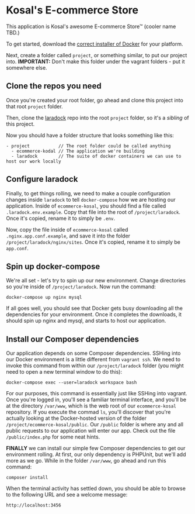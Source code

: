 # Kosal's E-commerce Store

This application is Kosal's awesome E-commerce Store™ (cooler name TBD.)

To get started, download the [correct installer of Docker](https://www.docker.com/) for your platform.

Next, create a folder called `project`, or something similar, to put our project
into. **IMPORTANT:** Don't make this folder under the vagrant folders - put it
somewhere else.

## Clone the repos you need

Once you're created your root folder, go ahead and clone this project into that
root `project` folder.

Then, clone the [laradock](https://github.com/laradock/laradock) repo into the
root `project` folder, so it's a _sibling_ of this project.

Now you should have a folder structure that looks something like this:

```
- project           // The root folder could be called anything
  - ecommerce-kodal // The application we're building
  - laradock        // The suite of docker containers we can use to host our work locally
```

## Configure laradock

Finally, to get things rolling, we need to make a couple configuration changes
inside `laradock` to tell `docker-compose` how we are hosting our application.
Inside of `ecommerce-kosal`, you should find a file called `.laradock.env.example`.
Copy that file into the root of `/project/laradock`. Once it's copied, rename it
to simply be `.env`.

Now, copy the file inside of `ecommerce-kosal` called `.nginx.app.conf.example`,
and save it into the folder `/project/laradock/nginx/sites`. Once it's copied,
rename it to simply be `app.conf`.

## Spin up docker-compose

We're all set - let's try to spin up our new environment. Change directories so
you're inside of `/project/laradock`. Now run the command:

```
docker-compose up nginx mysql
```

If all goes well, you should see that Docker gets busy downloading all the
dependencies for your environment. Once it completes the downloads, it should
spin up nginx and mysql, and starts to host our application.

## Install our Composer dependencies

Our application depends on some Composer dependencies. SSHing into our Docker
environment is a little different from `vagrant ssh`. We need to invoke this
command from within our `/project/laradock` folder (you might need to open a new
terminal window to do this):

```
docker-compose exec --user=laradock workspace bash
```

For our purposes, this command is essentially just like SSHing into vagrant.
Once you're logged in, you'll see a familiar terminal interface, and you'll be
at the directory `/var/www`, which is the web root of our `ecommerce-kosal`
repository. If you execute the commad `ls`, you'll discover that you're actually
looking at the Docker-hosted version of the folder `/project/ecommerce-kosal/public`.
Our `/public` folder is where any and all public requests to our application
will enter our app. Check out the file `/public/index.php` for some neat hints.

**FINALLY** we can install our simple few Composer dependencies to get our
environment rolling. At first, our only dependency is PHPUnit, but we'll add more
as we go. While in the folder `/var/www`, go ahead and run this command:

```
composer install
```

When the terminal activity has settled down, you should be able to browse to the
following URL and see a welcome message:

```
http://localhost:3456
```
